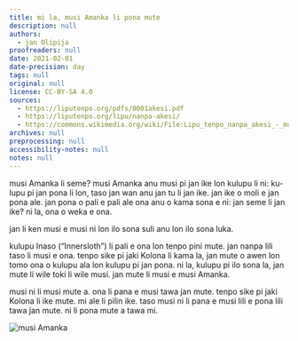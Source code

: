 ```yaml
---
title: mi la, musi Amanka li pona mute
description: null
authors:
  - jan Olipija
proofreaders: null
date: 2021-02-01
date-precision: day
tags: null
original: null
license: CC-BY-SA 4.0
sources:
  - https://liputenpo.org/pdfs/0001akesi.pdf
  - https://liputenpo.org/lipu/nanpa-akesi/
  - https://commons.wikimedia.org/wiki/File:Lipu_tenpo_nanpa_akesi_-_musi_Amanka.svg
archives: null
preprocessing: null
accessibility-notes: null
notes: null
---
```


musi Amanka li seme? musi Amanka anu musi pi jan ike lon kulupu li ni: ku- lupu pi jan pona li lon, taso jan wan anu jan tu li jan ike. jan ike o moli e jan pona ale. jan pona o pali e pali ale ona anu o kama sona e ni: jan seme li jan ike? ni la, ona o weka e ona.

jan li ken musi e musi ni lon ilo sona suli anu lon ilo sona luka.

kulupu Inaso (“Innersloth”) li pali e ona lon tenpo pini mute. jan nanpa lili taso li musi e ona. tenpo sike pi jaki Kolona li kama la, jan mute o awen lon tomo ona o kulupu ala lon kulupu pi jan pona. ni la, kulupu pi ilo sona la, jan mute li wile toki li wile musi. jan mute li musi e musi Amanka.

musi ni li musi mute a. ona li pana e musi tawa jan mute. tenpo sike pi jaki Kolona li ike mute. mi ale li pilin ike. taso musi ni li pana e musi lili e pona lili tawa jan mute. ni li pona mute a tawa mi.

![musi Amanka](https://upload.wikimedia.org/wikipedia/commons/a/a6/Lipu_tenpo_nanpa_akesi_-_musi_Amanka.svg)
